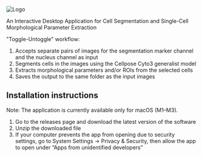 ![Logo](https://github.com/ninagris/Toggle-Untoggle/blob/main/images/logo.png)

An Interactive Desktop Application for Cell Segmentation and Single-Cell Morphological Parameter Extraction

"Toggle-Untoggle" workflow:

1. Accepts separate pairs of images for the segmentation marker channel and the nucleus channel as input
2. Segments cells in the images using the Cellpose Cyto3 generalist model
3. Extracts morphological parameters and/or ROIs from the selected cells
4. Saves the output to the same folder as the input images

## Installation instructions

Note: The application is currently available only for macOS (M1–M3).

1. Go to the releases page and download the latest version of the software
2. Unzip the downloaded file
3. If your computer prevents the app from opening due to security settings, go to System Settings → Privacy & Security, then allow the app to open under “Apps from unidentified developers”


